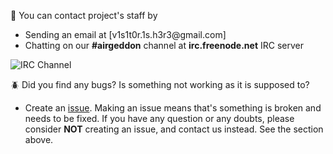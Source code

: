 :speech_balloon: You can contact project's staff by
- Sending an email at [v1s1t0r.1s.h3r3&#64;gmail.com]
- Chatting on our **#airgeddon** channel at **irc.freenode.net** IRC server

![IRC Channel](https://raw.githubusercontent.com/v1s1t0r1sh3r3/airgeddon/master/imgs/wiki/airgeddon_irc.png)

:beetle: Did you find any bugs? Is something not working as it is supposed to?
- Create an [issue]. Making an issue means that's something is broken and needs to be fixed. If you have any question or any doubts, please consider **NOT** creating an issue, and contact us instead. See the section above.

[issue]: https://github.com/v1s1t0r1sh3r3/airgeddon/issues/new